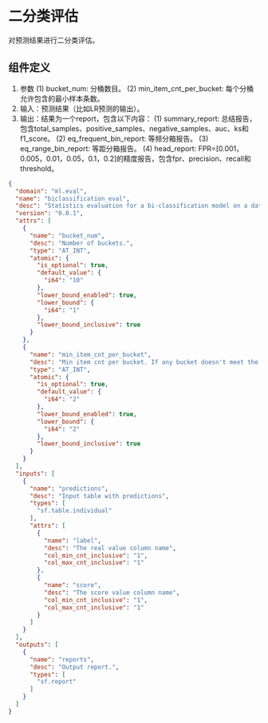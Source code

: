 # 二分类评估

对预测结果进行二分类评估。

## 组件定义

1. 参数
    (1) bucket_num: 分桶数目。
    (2) min_item_cnt_per_bucket: 每个分桶允许包含的最小样本条数。
2. 输入：预测结果（比如LR预测的输出）。
3. 输出：结果为一个report，包含以下内容：
    (1) summary_report: 总结报告，包含total_samples、positive_samples、negative_samples、auc、ks和f1_score。
    (2) eq_frequent_bin_report: 等频分箱报告。
    (3) eq_range_bin_report: 等距分箱报告。
    (4) head_report: FPR=[0.001，0.005，0.01，0.05，0.1，0.2]的精度报告，包含fpr、precision、recall和threshold。

```json
{
  "domain": "ml.eval",
  "name": "biclassification_eval",
  "desc": "Statistics evaluation for a bi-classification model on a dataset.\n1. summary_report: SummaryReport\n2. eq_frequent_bin_report: List[EqBinReport]\n3. eq_range_bin_report: List[EqBinReport]\n4. head_report: List[PrReport]\nreports for fpr = 0.001, 0.005, 0.01, 0.05, 0.1, 0.2",
  "version": "0.0.1",
  "attrs": [
    {
      "name": "bucket_num",
      "desc": "Number of buckets.",
      "type": "AT_INT",
      "atomic": {
        "is_optional": true,
        "default_value": {
          "i64": "10"
        },
        "lower_bound_enabled": true,
        "lower_bound": {
          "i64": "1"
        },
        "lower_bound_inclusive": true
      }
    },
    {
      "name": "min_item_cnt_per_bucket",
      "desc": "Min item cnt per bucket. If any bucket doesn't meet the requirement, error raises. For security reasons, we require this parameter to be at least 2.",
      "type": "AT_INT",
      "atomic": {
        "is_optional": true,
        "default_value": {
          "i64": "2"
        },
        "lower_bound_enabled": true,
        "lower_bound": {
          "i64": "2"
        },
        "lower_bound_inclusive": true
      }
    }
  ],
  "inputs": [
    {
      "name": "predictions",
      "desc": "Input table with predictions",
      "types": [
        "sf.table.individual"
      ],
      "attrs": [
        {
          "name": "label",
          "desc": "The real value column name",
          "col_min_cnt_inclusive": "1",
          "col_max_cnt_inclusive": "1"
        },
        {
          "name": "score",
          "desc": "The score value column name",
          "col_min_cnt_inclusive": "1",
          "col_max_cnt_inclusive": "1"
        }
      ]
    }
  ],
  "outputs": [
    {
      "name": "reports",
      "desc": "Output report.",
      "types": [
        "sf.report"
      ]
    }
  ]
}
```
